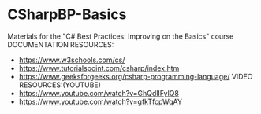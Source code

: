# CSharpBP-Basics
Materials for the "C# Best Practices: Improving on the Basics" course
DOCUMENTATION RESOURCES:
- https://www.w3schools.com/cs/
- https://www.tutorialspoint.com/csharp/index.htm
- https://www.geeksforgeeks.org/csharp-programming-language/
VIDEO RESOURCES:(YOUTUBE)
- https://www.youtube.com/watch?v=GhQdlIFylQ8
- https://www.youtube.com/watch?v=gfkTfcpWqAY

